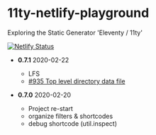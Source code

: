 # 11ty-netlify-playground
Exploring the Static Generator 'Eleventy / 11ty'

[![Netlify Status](https://api.netlify.com/api/v1/badges/87fcccb7-3de5-4fde-815e-9e402010f1e7/deploy-status)](https://app.netlify.com/sites/11ty-netlify-playground/deploys)

- **0.7.1** 2020-02-22
  + LFS
  + [\#935 Top level directory data file](https://github.com/11ty/eleventy/issues/935)


- **0.7.0** 2020-02-20
  + Project re-start
  + organize filters & shortcodes
  + debug shortcode (util.inspect)
